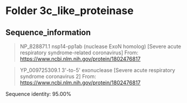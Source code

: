 # Folder 3c_like_proteinase
## Sequence_information

>NP_828871.1 nsp14-pp1ab (nuclease ExoN homolog) [Severe acute respiratory syndrome-related coronavirus]
From: https://www.ncbi.nlm.nih.gov/protein/1802476817

>YP_009725309.1 3'-to-5' exonuclease [Severe acute respiratory syndrome coronavirus 2]
From: https://www.ncbi.nlm.nih.gov/protein/1802476817

Sequence identity: 95.00%

